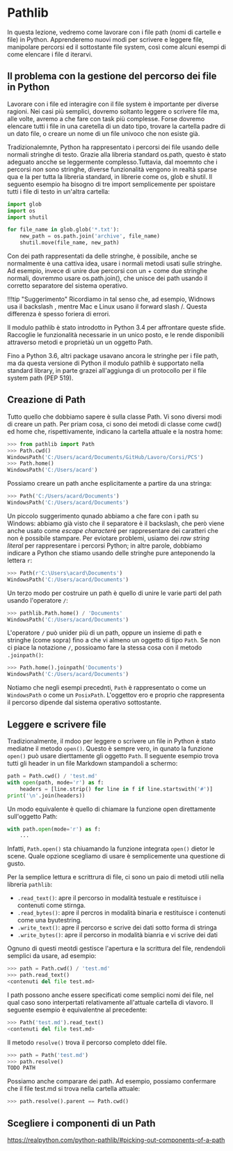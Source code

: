 # Pathlib

In questa lezione, vedremo come lavorare con i file path (nomi di cartelle e file) in Python. Apprenderemo nuovi modi per scrivere e leggere file, manipolare percorsi ed il sottostante file system, così come alcuni esempi di come elencare i file d iterarvi.

## Il problema con la gestione del percorso dei file in Python

Lavorare con i file ed interagire con il file system è importante per diverse ragioni. Nei casi più semplici, dovremo soltanto leggere o scrivere file ma, alle volte, avremo a che fare con task più complesse. Forse dovremo elencare tutti i file in una caretella di un dato tipo, trovare la cartella padre di un dato file, o creare un nome di un file univoco che non esiste già.

Tradizionalemnte, Python ha rappresentato i percorsi dei file usando delle normali stringhe di testo. Grazie alla libreria standard os.path, questo è stato adeguato ancche se leggermente complesso.Tuttavia, dal moemnto che i percorsi *non* sono stringhe, diverse funzionalità vengono in realtà sparse qua e la per tutta la libreria standard, in librerie come os, glob e shutil. Il seguento esempio ha bisogno di tre import semplicemente per spoistare tutti i file di testo in un'altra cartella:

```py
import glob
import os
import shutil

for file_name in glob.glob('*.txt'):
    new_path = os.path.join('archive', file_name)
    shutil.move(file_name, new_path)
```

Con dei path rappresentati da delle stringhe, è possibile, anche se normalmente è una cattiva idea, usare i normali metodi usati sulle stringhe. Ad esempio, invece di unire due percorsi con un + come due stringhe normali, dovremmo usare os.path.join(), che unisce dei path usando il corretto separatore del sistema operativo. 

!!!tip "Suggerimento"
    Ricordiamo in tal senso che, ad esempio, Widnows usa il backslash \, mentre Mac e Linux usano il forward slash /. Questa differenza è spesso foriera di errori.

Il modulo pathlib è stato introdotto in Python 3.4 per affrontare queste sfide. Raccoglie le funzionalità necessarie in un unico posto, e le rende disponibili attraverso metodi e proprietàù un un oggetto Path.

Fino a Python 3.6, altri package usavano ancora le stringhe per i file path, ma da questa versione di Python il modulo pathlib è supportato nella standard library, in parte grazei all'aggiunga di un protocollo per il file system path (PEP 519).

## Creazione di Path

Tutto quello che dobbiamo sapere è sulla classe Path. Vi sono diversi modi di creare un path. Per priam cosa, ci sono dei metodi di classe come cwd() ed home che, rispettivamente, indicano la cartella attuale e la nostra home:

```py
>>> from pathlib import Path
>>> Path.cwd()
WindowsPath('C:/Users/acard/Documents/GitHub/Lavoro/Corsi/PCS')
>>> Path.home()
WindowsPath('C:/Users/acard')
```

Possiamo creare un path anche esplicitamente a partire da una stringa:

```py
>>> Path('C:/Users/acard/Documents')
WindowsPath('C:/Users/acard/Documents')
```

Un piccolo suggerimento qunado abbiamo a che fare con i path su Windows: abbiamo già visto che il separatore è il backslash, che però viene anche usato come *escape character*é per rappresentare dei caratteri che non è possibile stampare. Per eviotare problemi, usiamo dei *raw string literal* per rappresentare i percorsi Python; in altre parole, dobbiamo indicare a Python che stiamo usando delle stringhe pure anteponendo la lettera `r`:

```py
>>> Path(r'C:\Users\acard\Documents')  
WindowsPath('C:/Users/acard/Documents')
```

Un terzo modo per costruire un path è quello di unire le varie parti del path usando l'operatore `/`:

```py
>>> pathlib.Path.home() / 'Documents'
WindowsPath('C:/Users/acard/Documents')
```

L'operatore `/` può unider più di un path, oppure un insieme di path e stringhe (come sopra) fino a che vi almeno un oggetto di tipo `Path`. Se non ci piace la notazione `/`, possioamo fare la stessa cosa con il metodo `.joinpath()`:

```py
>>> Path.home().joinpath('Documents')     
WindowsPath('C:/Users/acard/Documents')
```

Notiamo che negli esempi precednti, `Path` è rappresentato o come un `WindowsPath` o come un `PosixPath`. L'oggettov ero e proprio che rappresenta il percorso dipende dal sistema operativo sottostante.

## Leggere e scrivere file

Tradizionalmente, il mdoo per leggere o scrivere un file in Python è stato mediatne il metodo `open()`. Questo è sempre vero, in qunato la funzione `open()` può usare dierttamente gli oggetto `Path`. Il seguente esempio trova tutti gli header in un file Markdown stampandoli a schermo:

```py
path = Path.cwd() / 'test.md'
with open(path, mode='r') as f:
    headers = [line.strip() for line in f if line.startswith('#')]
print('\n'.join(headers))
```

Un modo equivalente è quello di chiamare la funzione open direttamente sull'oggetto Path:

```py
with path.open(mode='r') as f:
    ...
```

Infatti, `Path.open()` sta chiuamando la funzione integrata `open()` dietor le scene. Quale opzione scegliamo di usare è semplicemente una questione di gusto.

Per la semplice lettura e scrittrura di file, ci sono un paio di metodi utili nella libreria `pathlib`:

* `.read_text()`: apre il percorso in modalità testuale e restituisce i contenuti come stirnga.
* `.read_bytes()`: apre il percros in modalità binaria e restituisce i contenuti come una byutestring.
* `.write_text()`: apre il percorso e scrive dei dati sotto forma di stringa
* `.write_bytes()`: apre il percorso in modalità bianria e vi scrive dei dati

Ognuno di questi meotdi gestisce l'apertura e la scrittura del file, rendendoli semplici da usare, ad esempio:

```py
>>> path = Path.cwd() / 'test.md'
>>> path.read_text()
<contenuti del file test.md>
```

I path possono anche essere specificati come semplici nomi dei file, nel qual caso sono interpertati relativamente all'attuale cartella di vlavoro. Il seguente esempio è equivalentne al precedente:

```py
>>> Path('test.md').read_text()
<contenuti del file test.md>
```

Il metodo `resolve()` trova il percorso completo ddel file.

```py
>>> path = Path('test.md')
>>> path.resolve()
TODO PATH
```

Possiamo anche comparare dei path. Ad esempio, possiamo confermare che il file test.md si trova nella cartella attuale:

```py
>>> path.resolve().parent == Path.cwd()
```

## Scegliere i componenti di un Path

https://realpython.com/python-pathlib/#picking-out-components-of-a-path
